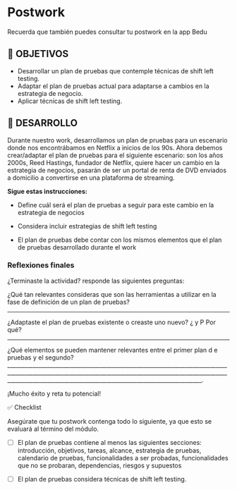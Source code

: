 # Postwork

Recuerda que también puedes consultar tu postwork en la app Bedu

## 🎯 OBJETIVOS

- Desarrollar un plan de pruebas que contemple técnicas de shift left testing.
- Adaptar el plan de pruebas actual para adaptarse a cambios en la estrategia de negocio.
- Aplicar técnicas de shift left testing. 


## 🚀 DESARROLLO

Durante nuestro work, desarrollamos un plan de pruebas para un escenario donde nos encontrábamos en Netflix a inicios de los 90s. Ahora debemos crear/adaptar el plan de pruebas para el siguiente escenario: 
son los años 2000s, Reed Hastings, fundador de Netflix, quiere hacer un cambio en la estrategia de negocios, pasarán de ser un portal de renta de DVD enviados a domicilio a convertirse en una plataforma de streaming.

**Sigue estas instrucciones:**

- Define cuál será el plan de pruebas a seguir para este cambio en la estrategia de negocios

- Considera incluir estrategias de shift left testing

- El plan de pruebas debe contar con los mismos elementos que el plan de pruebas desarrollado durante el work

### Reflexiones finales

¿Terminaste la actividad? responde las siguientes preguntas:

¿Qué tan relevantes consideras que son las herramientas a utilizar en la fase de definición de un plan de pruebas?
_________________________________________________________________________________________________________________________________________________________________________________________________________________________________
¿Adaptaste el plan de pruebas existente o creaste uno nuevo? ¿ y P Por qué?
_________________________________________________________________________________________________________________________________________________________________________________________________________________________________

¿Qué elementos se pueden mantener relevantes entre el primer plan d e pruebas y el segundo?
_________________________________________________________________________________________________________________________________________________________________________________________________________________________________.

¡Mucho éxito y reta tu potencial!


✅ Checklist 

Asegúrate que tu postwork contenga todo lo siguiente, ya que esto se evaluará al término del módulo.

- [ ] El plan de pruebas contiene al menos las siguientes secciones: introducción, objetivos, tareas, alcance, estrategia de pruebas, calendario de pruebas, funcionalidades a ser probadas, funcionalidades que no se probaran, dependencias, riesgos y supuestos




- [ ] El plan de pruebas considera técnicas de shift left testing.









